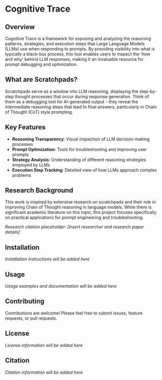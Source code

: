 # Cognitive Trace

## Overview

Cognitive Trace is a framework for exposing and analyzing the reasoning patterns, strategies, and execution steps that Large Language Models (LLMs) use when responding to prompts. By providing visibility into what is typically a black-box process, this tool enables users to inspect the 'how and why' behind LLM responses, making it an invaluable resource for prompt debugging and optimization.

## What are Scratchpads?

Scratchpads serve as a window into LLM reasoning, displaying the step-by-step thought processes that occur during response generation. Think of them as a debugging tool for AI-generated output - they reveal the intermediate reasoning steps that lead to final answers, particularly in Chain of Thought (CoT) style prompting.

## Key Features

- **Reasoning Transparency**: Visual inspection of LLM decision-making processes
- **Prompt Optimization**: Tools for troubleshooting and improving user prompts
- **Strategy Analysis**: Understanding of different reasoning strategies employed by LLMs
- **Execution Step Tracking**: Detailed view of how LLMs approach complex problems

## Research Background

This work is inspired by extensive research on scratchpads and their role in improving Chain of Thought reasoning in language models. While there is significant academic literature on this topic, this project focuses specifically on practical applications for prompt engineering and troubleshooting.

*Research citation placeholder: [Insert researcher and research paper details]*

## Installation

*Installation instructions will be added here*

## Usage

*Usage examples and documentation will be added here*

## Contributing

Contributions are welcome! Please feel free to submit issues, feature requests, or pull requests.

## License

*License information will be added here*

## Citation

*Citation information will be added here*
